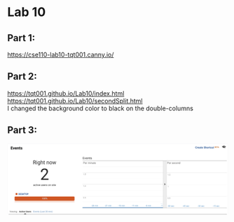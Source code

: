 # Lab 10
## Part 1:
https://cse110-lab10-tqt001.canny.io/

## Part 2:
https://tqt001.github.io/Lab10/index.html  
https://tqt001.github.io/Lab10/secondSplit.html  
I changed the background color to black on the double-columns

## Part 3: 
![](google.png)
